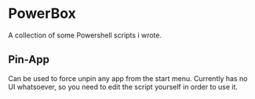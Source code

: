 # PowerBox
A collection of some Powershell scripts i wrote.
## Pin-App
Can be used to force unpin any app from the start menu. Currently has no UI whatsoever, so you need to edit the script yourself in order to use it.
